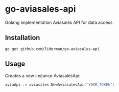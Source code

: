 # go-aviasales-api
Golang implementation Aviasales API for data access

Installation
-----------
	go get github.com/liderman/go-aviasales-api

Usage
-----------
Creates a new instance AviasalesApi:
```go
aviaApi := aviasales.NewAviasalesApi("YOUR_TOKEN")
```
